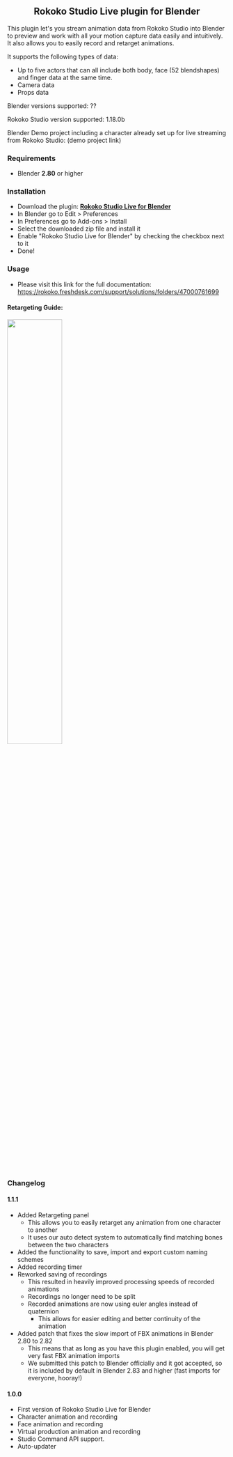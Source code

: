 <h2 align="center"> Rokoko Studio Live plugin for Blender</h1>

This plugin let's you stream animation data from Rokoko Studio into Blender to preview and work with all your motion capture data easily and intuitively.
It also allows you to easily record and retarget animations.

It supports the following types of data:
* Up to five actors that can all include both body, face (52 blendshapes) and finger data at the same time.
* Camera data
* Props data

Blender versions supported: ??

Rokoko Studio version supported: 1.18.0b

Blender Demo project including a character already set up for live streaming from Rokoko Studio:
(demo project link)


### Requirements
 - Blender **2.80** or higher

### Installation
 - Download the plugin: **[Rokoko Studio Live for Blender](https://github.com/RokokoElectronics/rokoko-studio-blender-plugin/archive/master.zip)**
 - In Blender go to Edit > Preferences
 - In Preferences go to Add-ons > Install
 - Select the downloaded zip file and install it
 - Enable "Rokoko Studio Live for Blender" by checking the checkbox next to it
 - Done!
 
### Usage
 - Please visit this link for the full documentation: https://rokoko.freshdesk.com/support/solutions/folders/47000761699

#### Retargeting Guide:
   [<img src="https://img.youtube.com/vi/Od8Ecr70A4Q/maxresdefault.jpg" width="50%">](https://youtu.be/Od8Ecr70A4Q)
 
### Changelog

#### 1.1.1
- Added Retargeting panel
    - This allows you to easily retarget any animation from one character to another
    - It uses our auto detect system to automatically find matching bones between the two characters
- Added the functionality to save, import and export custom naming schemes
- Added recording timer
- Reworked saving of recordings
    - This resulted in heavily improved processing speeds of recorded animations
    - Recordings no longer need to be split
    - Recorded animations are now using euler angles instead of quaternion
      - This allows for easier editing and better continuity of the animation
- Added patch that fixes the slow import of FBX animations in Blender 2.80 to 2.82
    - This means that as long as you have this plugin enabled, you will get very fast FBX animation imports
    - We submitted this patch to Blender officially and it got accepted, so it is included by default in Blender 2.83 and higher (fast imports for everyone, hooray!)

#### 1.0.0
 - First version of Rokoko Studio Live for Blender
 - Character animation and recording
 - Face animation and recording
 - Virtual production animation and recording
 - Studio Command API support.
 - Auto-updater
